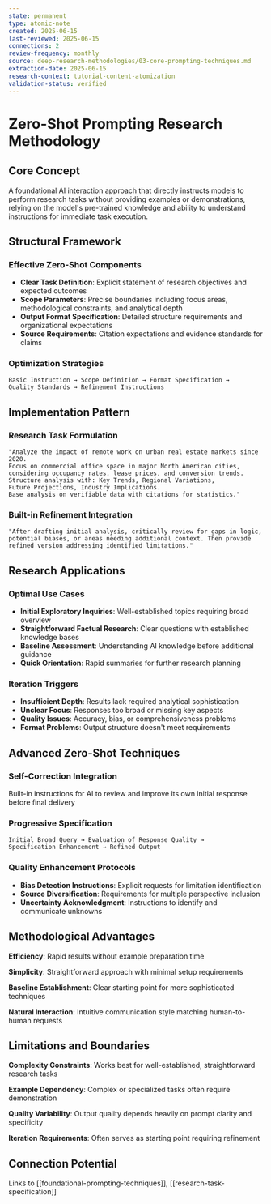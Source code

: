 ```yaml
---
state: permanent
type: atomic-note
created: 2025-06-15
last-reviewed: 2025-06-15
connections: 2
review-frequency: monthly
source: deep-research-methodologies/03-core-prompting-techniques.md
extraction-date: 2025-06-15
research-context: tutorial-content-atomization
validation-status: verified
---
```


# Zero-Shot Prompting Research Methodology

## Core Concept

A foundational AI interaction approach that directly instructs models to perform research tasks without providing examples or demonstrations, relying on the model's pre-trained knowledge and ability to understand instructions for immediate task execution.

## Structural Framework

### Effective Zero-Shot Components
- **Clear Task Definition**: Explicit statement of research objectives and expected outcomes
- **Scope Parameters**: Precise boundaries including focus areas, methodological constraints, and analytical depth
- **Output Format Specification**: Detailed structure requirements and organizational expectations
- **Source Requirements**: Citation expectations and evidence standards for claims

### Optimization Strategies
```
Basic Instruction → Scope Definition → Format Specification → 
Quality Standards → Refinement Instructions
```

## Implementation Pattern

### Research Task Formulation
```
"Analyze the impact of remote work on urban real estate markets since 2020.
Focus on commercial office space in major North American cities, 
considering occupancy rates, lease prices, and conversion trends.
Structure analysis with: Key Trends, Regional Variations, 
Future Projections, Industry Implications.
Base analysis on verifiable data with citations for statistics."
```

### Built-in Refinement Integration
```
"After drafting initial analysis, critically review for gaps in logic,
potential biases, or areas needing additional context. Then provide
refined version addressing identified limitations."
```

## Research Applications

### Optimal Use Cases
- **Initial Exploratory Inquiries**: Well-established topics requiring broad overview
- **Straightforward Factual Research**: Clear questions with established knowledge bases
- **Baseline Assessment**: Understanding AI knowledge before additional guidance
- **Quick Orientation**: Rapid summaries for further research planning

### Iteration Triggers
- **Insufficient Depth**: Results lack required analytical sophistication
- **Unclear Focus**: Responses too broad or missing key aspects
- **Quality Issues**: Accuracy, bias, or comprehensiveness problems
- **Format Problems**: Output structure doesn't meet requirements

## Advanced Zero-Shot Techniques

### Self-Correction Integration
Built-in instructions for AI to review and improve its own initial response before final delivery

### Progressive Specification
```
Initial Broad Query → Evaluation of Response Quality → 
Specification Enhancement → Refined Output
```

### Quality Enhancement Protocols
- **Bias Detection Instructions**: Explicit requests for limitation identification
- **Source Diversification**: Requirements for multiple perspective inclusion
- **Uncertainty Acknowledgment**: Instructions to identify and communicate unknowns

## Methodological Advantages

**Efficiency**: Rapid results without example preparation time

**Simplicity**: Straightforward approach with minimal setup requirements

**Baseline Establishment**: Clear starting point for more sophisticated techniques

**Natural Interaction**: Intuitive communication style matching human-to-human requests

## Limitations and Boundaries

**Complexity Constraints**: Works best for well-established, straightforward research tasks

**Example Dependency**: Complex or specialized tasks often require demonstration

**Quality Variability**: Output quality depends heavily on prompt clarity and specificity

**Iteration Requirements**: Often serves as starting point requiring refinement

## Connection Potential

Links to [[foundational-prompting-techniques]], [[research-task-specification]]